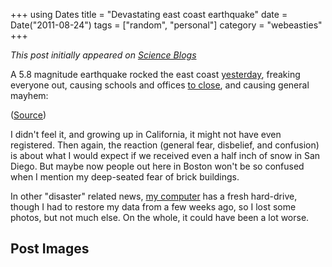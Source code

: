 +++
using Dates
title = "Devastating east coast earthquake"
date = Date("2011-08-24")
tags = ["random", "personal"]
category = "webeasties"
+++

_This post initially appeared on [Science Blogs](http://scienceblogs.com/webeasties)_

A 5.8 magnitude earthquake rocked the east coast [yesterday](http://www.nytimes.com/2011/08/24/us/24quake.html), freaking everyone out, causing schools and offices [to close](http://www.baltimoresun.com/news/maryland/bs-md-earthquake-shutdown-20110823,0,250799.story), and causing general mayhem:

([Source](http://twitpic.com/25txue))

I didn't feel it, and growing up in California, it might not have even registered. Then again, the reaction (general fear, disbelief, and confusion) is about what I would expect if we received even a half inch of snow in San Diego. But maybe now people out here in Boston won't be so confused when I mention my deep-seated fear of brick buildings.

In other "disaster" related news, [my computer](http://scienceblogs.com/webeasties/2011/08/what_passes_for_tragedy.php) has a fresh hard-drive, though I had to restore my data from a few weeks ago, so I lost some photos, but not much else. On the whole, it could have been a lot worse. 

      
  

 ## Post Images



